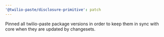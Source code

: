 ```yaml
---
'@twilio-paste/disclosure-primitive': patch
---
```


Pinned all twilio-paste package versions in order to keep them in sync with core when they are updated by changesets.
